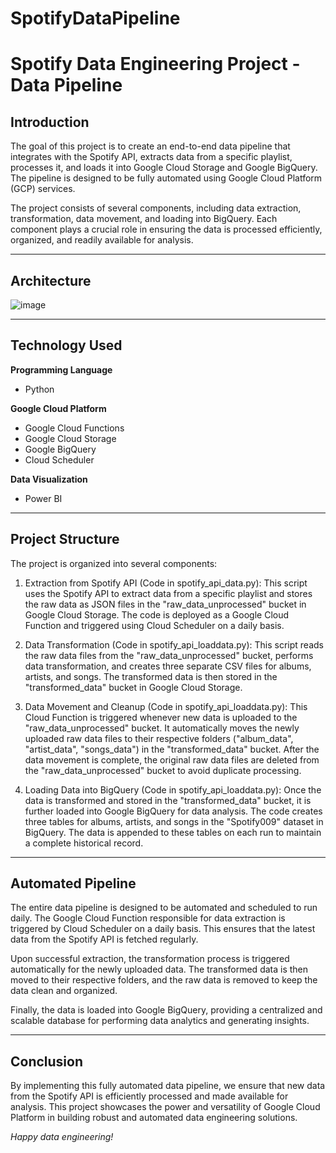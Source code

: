 # SpotifyDataPipeline
# Spotify Data Engineering Project - Data Pipeline

## Introduction

The goal of this project is to create an end-to-end data pipeline that integrates with the Spotify API, extracts data from a specific playlist, processes it, and loads it into Google Cloud Storage and Google BigQuery. The pipeline is designed to be fully automated using Google Cloud Platform (GCP) services.

The project consists of several components, including data extraction, transformation, data movement, and loading into BigQuery. Each component plays a crucial role in ensuring the data is processed efficiently, organized, and readily available for analysis.


---
## Architecture

![image](https://github.com/salmah52/SpotifyDataPipeline/assets/44398948/fd2ae5ff-75cd-4bde-b8f3-5b9a6b836069)


---
## Technology Used
**Programming Language**
- Python

**Google Cloud Platform**
- Google Cloud Functions
- Google Cloud Storage
- Google BigQuery
- Cloud Scheduler

**Data Visualization**
- Power BI
---
## Project Structure
The project is organized into several components:

1. Extraction from Spotify API (Code in spotify_api_data.py): This script uses the Spotify API to extract data from a specific playlist and stores the raw data as JSON files in the "raw_data_unprocessed" bucket in Google Cloud Storage. The code is deployed as a Google Cloud Function and triggered using Cloud Scheduler on a daily basis.

2. Data Transformation (Code in spotify_api_loaddata.py): This script reads the raw data files from the "raw_data_unprocessed" bucket, performs data transformation, and creates three separate CSV files for albums, artists, and songs. The transformed data is then stored in the "transformed_data" bucket in Google Cloud Storage.

3. Data Movement and Cleanup (Code in spotify_api_loaddata.py): This Cloud Function is triggered whenever new data is uploaded to the "raw_data_unprocessed" bucket. It automatically moves the newly uploaded raw data files to their respective folders ("album_data", "artist_data", "songs_data") in the "transformed_data" bucket. After the data movement is complete, the original raw data files are deleted from the "raw_data_unprocessed" bucket to avoid duplicate processing.

4. Loading Data into BigQuery (Code in spotify_api_loaddata.py): Once the data is transformed and stored in the "transformed_data" bucket, it is further loaded into Google BigQuery for data analysis. The code creates three tables for albums, artists, and songs in the "Spotify009" dataset in BigQuery. The data is appended to these tables on each run to maintain a complete historical record.

---
## Automated Pipeline
The entire data pipeline is designed to be automated and scheduled to run daily. The Google Cloud Function responsible for data extraction is triggered by Cloud Scheduler on a daily basis. This ensures that the latest data from the Spotify API is fetched regularly.

Upon successful extraction, the transformation process is triggered automatically for the newly uploaded data. The transformed data is then moved to their respective folders, and the raw data is removed to keep the data clean and organized.

Finally, the data is loaded into Google BigQuery, providing a centralized and scalable database for performing data analytics and generating insights.

---
## Conclusion

By implementing this fully automated data pipeline, we ensure that new data from the Spotify API is efficiently processed and made available for analysis. This project showcases the power and versatility of Google Cloud Platform in building robust and automated data engineering solutions.

*Happy data engineering!*

